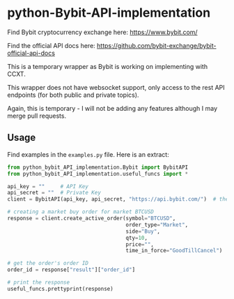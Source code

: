 # python-Bybit-API-implementation

Find Bybit cryptocurrency exchange here: https://www.bybit.com/

Find the official API docs here: https://github.com/bybit-exchange/bybit-official-api-docs

This is a temporary wrapper as Bybit is working on implementing with CCXT.

This wrapper does not have websocket support, only access to the rest API endpoints (for both public and private topics).

Again, this is temporary - I will not be adding any features although I may merge pull requests.

## Usage
Find examples in the `examples.py` file. Here is an extract:
```py
from python_bybit_API_implementation.Bybit import BybitAPI
from python_bybit_API_implementation.useful_funcs import *

api_key = ""     # API Key
api_secret = ""  # Private Key
client = BybitAPI(api_key, api_secret, "https://api.bybit.com/")  # the URL indicates mainnet or testnet

# creating a market buy order for market BTCUSD
response = client.create_active_order(symbol="BTCUSD",
                                      order_type="Market",
                                      side="Buy",
                                      qty=10,
                                      price="",
                                      time_in_force="GoodTillCancel")

# get the order's order ID
order_id = response["result"]["order_id"]

# print the response
useful_funcs.prettyprint(response)
```
